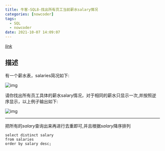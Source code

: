 ```yaml
---
title: 牛客-SQL8-找出所有员工当前薪水salary情况
categories: [nowcoder]
tags:
  - SQL
  - nowcoder
date: 2021-10-07 14:09:07
---
```




[$link$](https://www.nowcoder.com/practice/ae51e6d057c94f6d891735a48d1c2397?tpId=82&&tqId=29760&rp=1&ru=/activity/oj&qru=/ta/sql/question-ranking)

## 描述

有一个薪水表，salaries简况如下:

![img](https://gitee.com/cao_ziqiang/img/raw/master/20211007140944.png)

请你找出所有员工具体的薪水salary情况，对于相同的薪水只显示一次,并按照逆序显示，以上例子输出如下:

![img](https://gitee.com/cao_ziqiang/img/raw/master/20211007140953.png)

<hr/>

把所有的$salary$查询出来再进行去重即可,并且根据$salary$降序排列

```mysql
select distinct salary
from salaries
order by salary desc;
```

